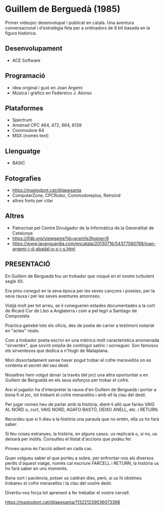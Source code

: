 # Guillem de Berguedà (1985)
Primer vídeojoc desenvolupat i publicat en català. Una aventura conversacional i d'estratègia feta per a ordinadors de 8 bit basada en la figura històrica.

## Desenvolupament
- ACE Software

## Programació
- Idea original i guió en Joan Argemí
- Música i gràfics en Federeico J. Alonso

## Plataformes
- Spectrum
- Amstrad CPC 464, 472, 664, 6128
- Commodore 64 
- MSX (només text)

## Llenguatge
- BASIC

## Fotografies
- https://mastodont.cat/@lapesanta
- ComputerZone, CPCRulez, Commodoreplus, Retroind
- altres fonts per citar

## Altres
- Patrocinat pel Centre Divulgador de la Informàtica de la Generalitat de Catalunya
- https://ifdb.org/viewgame?id=qcem1e3tsqnerr8
- https://www.lavanguardia.com/encatala/20130716/54377560788/joan-argemi-i-d-abadal-a-s-j-s.html

## PRESENTACIÓ
En Guillem de Berguedà fou un trobador que visqué en el nostre turbulent segle XII. 

Era prou conegut en la seva època per les seves cançons i poesies, per la seva rauxa i per les seves aventures amoroses.

Viatjà molt per tot arreu, se li conegueren estades documentades a la cort de Ricard Cor de Lleó a Anglaterra i com a pel·legrí a Santiago de Compostela

Practica gairebé tots els oficis, des de poeta de carrer a testimoni notarial en "actes" reials.

Com a trobador poeta escriví en una mètrica molt característica anomenada "sirventès", que sovint omplia de contingut satíric i sorneguer. Son famosos els sirventesos que dedica a n'Hugh de Mataplana.

Morí dissortadament sense haver pogut trobar el cofre meravellós on es contenia el secret del seu destí.

Nosaltres hem volgut donar (a través del joc) una altra oportunitat a en Guillem de Berguedà en els seus esforços per trobar el cofre.

Així el jugador ha d'interpretar la rauxa d'en Guillem de Berguedà i portar a bona fi el joc, tot trobant el cofre meravellós i amb ell la clau del destí.

Per jugar nomes heu de parlar amb la història, dient-li allò que faríeu VAIG AL NORD o, curt, VAIG NORD, AGAFO BASTÓ, DEIXO ANELL, etc. i RETURN.

Recordeu que si li dieu a la història una paraula que no entén, ella us ho farà saber.

Si feu coses estranyes, la história, en alguns casos. us replicarà o, si no, us deixarà per inútils. Consulteu el llistat d'accions que podeu fer.

Proveu quina és l'acció adient en cada cas.

Quan volgueu saber el que porteu a sobre, per enfrontar-vos als diversos perills d'aquest viatge, només cal escriure FARCELL i RETURN, la història us ho farà saber en uns moments.

Bona sort i paciència, potser us caldran dies, però, si us hi obstineu trobareu el cofre meravellós i la clau del vostre destí.

Divertiu-vos força tot aprenent a fer treballar el vostre cervell.

https://mastodont.cat/@lapesanta/113221239036073398
